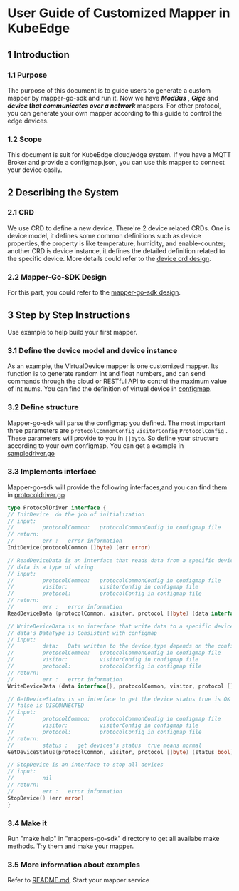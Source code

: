 # User Guide of Customized Mapper in KubeEdge
## 1 Introduction
### 1.1 Purpose
The purpose of this document is to guide users to generate a custom 
mapper by mapper-go-sdk and run it. 
Now we have **_ModBus_** , **_Gige_** and **_device that communicates 
over a network_**  mappers. For other protocol, you can generate your own mapper according to this guide to control the
edge devices.
### 1.2 Scope
This document is suit for KubeEdge cloud/edge system.
If you have a MQTT Broker and provide a configmap.json, you can use
this mapper to connect your device easily.
## 2 Describing the System
### 2.1 CRD
We use CRD to define a new device. There're 2 device related CRDs. One is device model, it defines some common definitions 
such as device properties, the property is like temperature, humidity, and enable-counter; another CRD is device instance, 
it defines the detailed definition related to the specific device. More details could refer to the [device crd design](https://github.com/kubeedge/kubeedge/blob/master/docs/proposals/device-crd.md#device-model-crd).
### 2.2 Mapper-Go-SDK Design
For this part, you could refer to the [mapper-go-sdk design](mapper-go-sdk-design.md).

## 3 Step by Step Instructions
Use example to help build your first mapper.
### 3.1 Define the device model and device instance
As an example, the VirtualDevice mapper is one customized mapper. Its function is to generate random int and float numbers, 
and can send commands through the cloud  or RESTful API to control the maximum value of int nums.
You can find the definition of virtual device in [configmap](../example/virtualDevice/res/virtual_device_test.json).

### 3.2 Define structure
Mapper-go-sdk will parse the configmap you defined. The most important three parameters are
`protocolCommonConfig` `visitorConfig` `ProtocolConfig` . These parameters will provide to you in ```[]byte```.
So define your structure according to your own configmap. You can get a example in [sampledriver.go](../example/virtualDevice/driver/sampledriver.go)

### 3.3 Implements interface
Mapper-go-sdk will provide the following interfaces,and you can find them in [protocoldriver.go](../pkg/models/protocoldriver.go)
```go
type ProtocolDriver interface {
// InitDevice  do the job of initialization
// input:
//         protocolCommon:   protocolCommonConfig in configmap file
// return:
//         err :   error information
InitDevice(protocolCommon []byte) (err error)

// ReadDeviceData is an interface that reads data from a specific device, 
// data is a type of string
// input:
//         protocolCommon:   protocolCommonConfig in configmap file
//         visitor:          visitorConfig in configmap file
//         protocol:         protocolConfig in configmap file
// return:
//         err :   error information
ReadDeviceData (protocolCommon, visitor, protocol []byte) (data interface{}, err error)

// WriteDeviceData is an interface that write data to a specific device,
// data's DataType is Consistent with configmap
// input: 
//         data:   Data written to the device,type depends on the configuration file
//         protocolCommon:   protocolCommonConfig in configmap file
//         visitor:          visitorConfig in configmap file
//         protocol:         protocolConfig in configmap file
// return:
//         err :   error information
WriteDeviceData (data interface{}, protocolCommon, visitor, protocol []byte) (err error)

// GetDeviceStatus is an interface to get the device status true is OK , 
// false is DISCONNECTED
// input:
//         protocolCommon:   protocolCommonConfig in configmap file
//         visitor:          visitorConfig in configmap file
//         protocol:         protocolConfig in configmap file
// return:
//         status :   get devices's status  true means normal
GetDeviceStatus(protocolCommon, visitor, protocol []byte) (status bool)

// StopDevice is an interface to stop all devices
// input:
//         nil
// return:
//         err :   error information
StopDevice() (err error)
}
```
### 3.4 Make it
Run "make help" in "mappers-go-sdk" directory to get all availabe make methods. Try them and make your mapper.
### 3.5 More information about examples
Refer to [README.md](../example/virtualDevice/README.md), Start your mapper service
